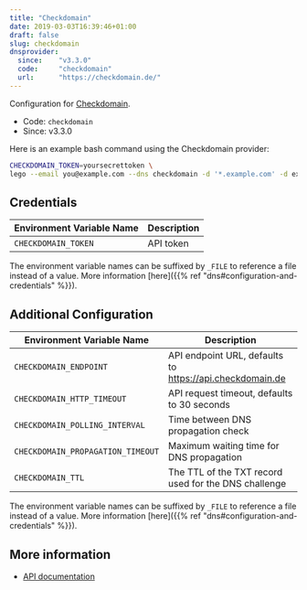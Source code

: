 ```yaml
---
title: "Checkdomain"
date: 2019-03-03T16:39:46+01:00
draft: false
slug: checkdomain
dnsprovider:
  since:    "v3.3.0"
  code:     "checkdomain"
  url:      "https://checkdomain.de/"
---
```


<!-- THIS DOCUMENTATION IS AUTO-GENERATED. PLEASE DO NOT EDIT. -->
<!-- providers/dns/checkdomain/checkdomain.toml -->
<!-- THIS DOCUMENTATION IS AUTO-GENERATED. PLEASE DO NOT EDIT. -->


Configuration for [Checkdomain](https://checkdomain.de/).


<!--more-->

- Code: `checkdomain`
- Since: v3.3.0


Here is an example bash command using the Checkdomain provider:

```bash
CHECKDOMAIN_TOKEN=yoursecrettoken \
lego --email you@example.com --dns checkdomain -d '*.example.com' -d example.com run
```




## Credentials

| Environment Variable Name | Description |
|-----------------------|-------------|
| `CHECKDOMAIN_TOKEN` | API token |

The environment variable names can be suffixed by `_FILE` to reference a file instead of a value.
More information [here]({{% ref "dns#configuration-and-credentials" %}}).


## Additional Configuration

| Environment Variable Name | Description |
|--------------------------------|-------------|
| `CHECKDOMAIN_ENDPOINT` | API endpoint URL, defaults to https://api.checkdomain.de |
| `CHECKDOMAIN_HTTP_TIMEOUT` | API request timeout, defaults to 30 seconds |
| `CHECKDOMAIN_POLLING_INTERVAL` | Time between DNS propagation check |
| `CHECKDOMAIN_PROPAGATION_TIMEOUT` | Maximum waiting time for DNS propagation |
| `CHECKDOMAIN_TTL` | The TTL of the TXT record used for the DNS challenge |

The environment variable names can be suffixed by `_FILE` to reference a file instead of a value.
More information [here]({{% ref "dns#configuration-and-credentials" %}}).




## More information

- [API documentation](https://developer.checkdomain.de/reference/)

<!-- THIS DOCUMENTATION IS AUTO-GENERATED. PLEASE DO NOT EDIT. -->
<!-- providers/dns/checkdomain/checkdomain.toml -->
<!-- THIS DOCUMENTATION IS AUTO-GENERATED. PLEASE DO NOT EDIT. -->
